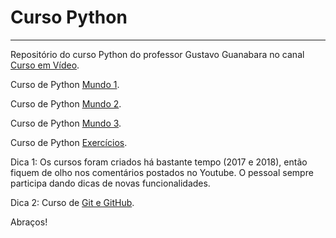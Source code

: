 # Curso Python
***

 Repositório do curso Python do professor Gustavo Guanabara no canal [Curso em Vídeo](https://www.youtube.com/c/CursoemV%C3%ADdeo/featured).

Curso de Python [Mundo 1](https://www.youtube.com/watch?v=S9uPNppGsGo&list=PLHz_AreHm4dlKP6QQCekuIPky1CiwmdI6).

Curso de Python [Mundo 2](https://www.youtube.com/watch?v=nJkVHusJp6E&list=PLHz_AreHm4dk_nZHmxxf_J0WRAqy5Czye).

Curso de Python [Mundo 3](https://www.youtube.com/watch?v=0LB3FSfjvao&list=PLHz_AreHm4dksnH2jVTIVNviIMBVYyFnH).

Curso de Python [Exercícios](https://www.youtube.com/playlist?list=PLHz_AreHm4dm6wYOIW20Nyg12TAjmMGT-).

Dica 1: Os cursos foram criados há bastante tempo (2017 e 2018), então fiquem de olho nos comentários postados no Youtube. O pessoal sempre participa dando dicas de novas funcionalidades.

Dica 2: Curso de [Git e GitHub](https://www.youtube.com/watch?v=xEKo29OWILE&list=PLHz_AreHm4dm7ZULPAmadvNhH6vk9oNZA).

Abraços!
